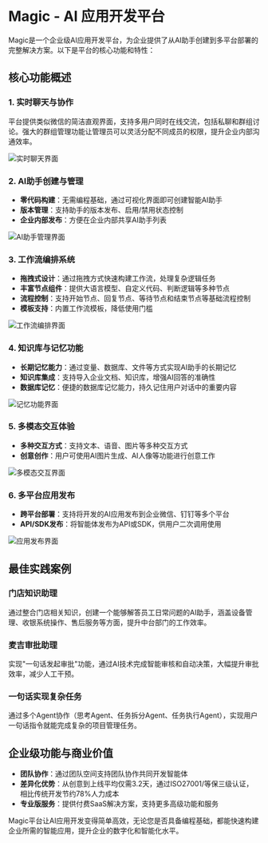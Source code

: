 # Magic - AI 应用开发平台

Magic是一个企业级AI应用开发平台，为企业提供了从AI助手创建到多平台部署的完整解决方案。以下是平台的核心功能和特性：

## 核心功能概述

### 1. 实时聊天与协作

平台提供类似微信的简洁直观界面，支持多用户同时在线交流，包括私聊和群组讨论。强大的群组管理功能让管理员可以灵活分配不同成员的权限，提升企业内部沟通效率。

![实时聊天界面](https://cdn.letsmagic.cn/static/img/chat-interface.png)

### 2. AI助手创建与管理

- **零代码构建**：无需编程基础，通过可视化界面即可创建智能AI助手
- **版本管理**：支持助手的版本发布、启用/禁用状态控制
- **企业内部发布**：方便在企业内部共享AI助手列表

![AI助手管理界面](https://cdn.letsmagic.cn/static/img/ai-assistant-1.png)

### 3. 工作流编排系统

- **拖拽式设计**：通过拖拽方式快速构建工作流，处理复杂逻辑任务
- **丰富节点组件**：提供大语言模型、自定义代码、判断逻辑等多种节点
- **流程控制**：支持开始节点、回复节点、等待节点和结束节点等基础流程控制
- **模板支持**：内置工作流模板，降低使用门槛

![工作流编排界面](https://cdn.letsmagic.cn/static/img/workflow-1.png)

### 4. 知识库与记忆功能

- **长期记忆能力**：通过变量、数据库、文件等方式实现AI助手的长期记忆
- **知识库集成**：支持导入企业文档、知识库，增强AI回答的准确性
- **数据库记忆**：便捷的数据库记忆能力，持久记住用户对话中的重要内容

![记忆功能界面](https://cdn.letsmagic.cn/static/img/memory-1.png)

### 5. 多模态交互体验

- **多种交互方式**：支持文本、语音、图片等多种交互方式
- **创意创作**：用户可使用AI图片生成、AI人像等功能进行创意工作

![多模态交互界面](https://cdn.letsmagic.cn/static/img/multimodal.png)

### 6. 多平台应用发布

- **跨平台部署**：支持将开发的AI应用发布到企业微信、钉钉等多个平台
- **API/SDK发布**：将智能体发布为API或SDK，供用户二次调用使用

![应用发布界面](https://cdn.letsmagic.cn/static/img/app-publishing.png)

## 最佳实践案例

### 门店知识助理

通过整合门店相关知识，创建一个能够解答员工日常问题的AI助手，涵盖设备管理、收银系统操作、售后服务等方面，提升中台部门的工作效率。

### 麦吉审批助理

实现"一句话发起审批"功能，通过AI技术完成智能审核和自动决策，大幅提升审批效率，减少人工干预。

### 一句话实现复杂任务

通过多个Agent协作（思考Agent、任务拆分Agent、任务执行Agent），实现用户一句话指令就能完成复杂的项目管理任务。

## 企业级功能与商业价值

- **团队协作**：通过团队空间支持团队协作共同开发智能体
- **差异化优势**：从创意到上线平均仅需3.2天，通过ISO27001/等保三级认证，相比传统开发节约78%人力成本
- **专业版服务**：提供付费SaaS解决方案，支持更多高级功能和服务

Magic平台让AI应用开发变得简单高效，无论您是否具备编程基础，都能快速构建企业所需的智能应用，提升企业的数字化和智能化水平。 
